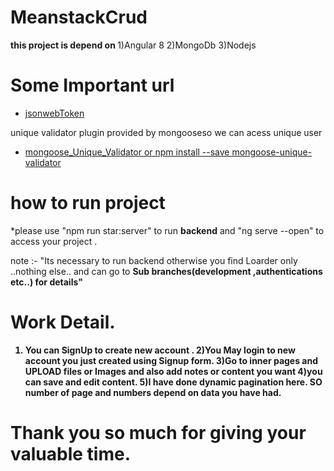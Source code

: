 # MeanstackCrud
<b>this project is depend on </b>
1)Angular 8
2)MongoDb
3)Nodejs


# Some Important url

* [jsonwebToken](https://www.npmjs.com/package/jsonwebtoken)

 unique validator plugin provided by mongooseso we can acess unique user
* [mongoose_Unique_Validator  or npm install --save mongoose-unique-validator](https://www.npmjs.com/package/mongoose-unique-validator)

# how to run project

*please use "npm run star:server" to run <b>backend</b>
and "ng serve --open"  to access your project .

note :- "Its necessary to run backend otherwise you find Loarder only ..nothing else.. and can go to <b>Sub branches(development ,authentications etc..) for details"

# Work Detail.

1) You can SignUp to create new account .
2)You May login to new account you just created using Signup form.
3)Go to inner pages and UPLOAD files or Images and also add notes or content you want
4)you can save and edit content.
5)I have done dynamic pagination here. SO number of page and numbers depend on data you have had.
# Thank you so much for giving your valuable time.
